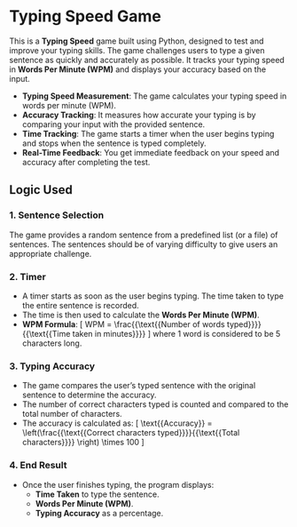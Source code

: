 # Typing Speed Game

This is a **Typing Speed** game built using Python, designed to test and improve your typing skills. The game challenges users to type a given sentence as quickly and accurately as possible. It tracks your typing speed in **Words Per Minute (WPM)** and displays your accuracy based on the input.

- **Typing Speed Measurement**: The game calculates your typing speed in words per minute (WPM).
- **Accuracy Tracking**: It measures how accurate your typing is by comparing your input with the provided sentence.
- **Time Tracking**: The game starts a timer when the user begins typing and stops when the sentence is typed completely.
- **Real-Time Feedback**: You get immediate feedback on your speed and accuracy after completing the test.

## Logic Used

### 1. **Sentence Selection**
The game provides a random sentence from a predefined list (or a file) of sentences. The sentences should be of varying difficulty to give users an appropriate challenge.

### 2. **Timer**
- A timer starts as soon as the user begins typing. The time taken to type the entire sentence is recorded.
- The time is then used to calculate the **Words Per Minute (WPM)**.
- **WPM Formula**:
  \[
  WPM = \frac{{\text{{Number of words typed}}}}{{\text{{Time taken in minutes}}}}
  \]
  where 1 word is considered to be 5 characters long.

### 3. **Typing Accuracy**
- The game compares the user’s typed sentence with the original sentence to determine the accuracy.
- The number of correct characters typed is counted and compared to the total number of characters.
- The accuracy is calculated as:
  \[
  \text{{Accuracy}} = \left(\frac{{\text{{Correct characters typed}}}}{{\text{{Total characters}}}} \right) \times 100
  \]

### 4. **End Result**
- Once the user finishes typing, the program displays:
  - **Time Taken** to type the sentence.
  - **Words Per Minute (WPM)**.
  - **Typing Accuracy** as a percentage.

